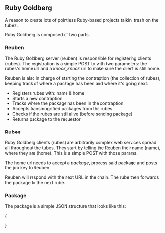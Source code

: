 ## Ruby Goldberg

A reason to create lots of pointless Ruby-based projects talkin' trash on 
the tubez.


Ruby Goldberg is composed of two parts.

### Reuben

The Ruby Goldberg server (reuben) is responsible for registering clients (rubes). 
The registration is a simple POST to with two parameters: the rubes's home
url and a _knock_knock_ url to make sure the client is still home.

Reuben is also in charge of starting the contraption (the collection of rubes),
keeping track of where a package has been and where it's going next.

  - Registers rubes with: name & home
  - Starts a new contraption
  - Tracks where the package has been in the contraption
  - Accepts transmogrified packages from the rubes
  - Checks if the rubes are still alive (before sending package)
  - Returns package to the requestor

### Rubes

Ruby Goldberg clients (rubes) are arbitrarily complex web services spread all 
throughout the tubes. They start by telling the Reuben their name (name), where 
they are (home). This is a simple POST with those params.

The home url needs to accept a _package_, process said package and posts the
job key to Reuben.
  
Reuben will respond with the next URL in the chain. The rube then forwards
the package to the next rube.

### Package

The package is a simple JSON structure that looks like this:

{
  

}